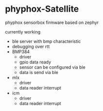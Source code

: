 # phyphox-Satellite
phyphox sensorbox firmware based on zephyr

currently working
- ble server with bmp characteristic
- debugging over rtt
- BMP384
  - driver
  - gpio data ready
  - sensor can be configured via ble
  - data is send via ble
- mlx
  - driver
  - data reader interrupt
- icm
  - driver
  - data reader interrupt
